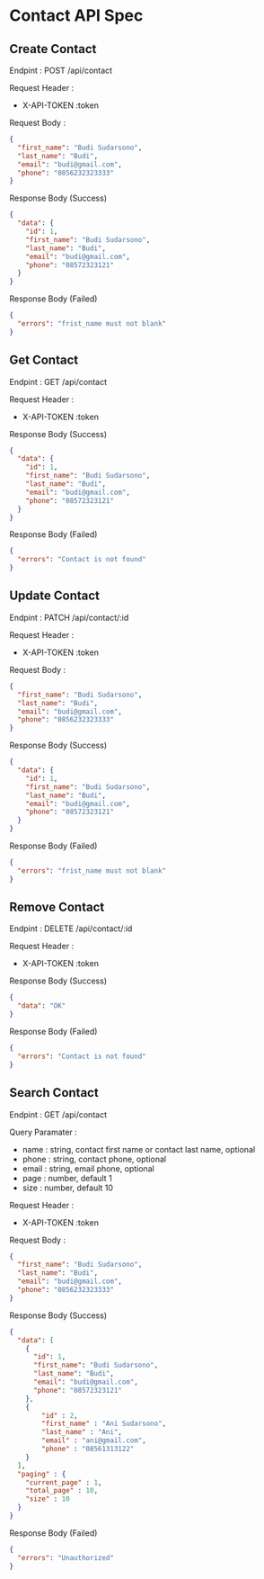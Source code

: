 # Contact API Spec

## Create Contact

Endpint : POST /api/contact

Request Header :

- X-API-TOKEN :token

Request Body :

```json
{
  "first_name": "Budi Sudarsono",
  "last_name": "Budi",
  "email": "budi@gmail.com",
  "phone": "0856232323333"
}
```

Response Body (Success)

```json
{
  "data": {
    "id": 1,
    "first_name": "Budi Sudarsono",
    "last_name": "Budi",
    "email": "budi@gmail.com",
    "phone": "08572323121"
  }
}
```

Response Body (Failed)

```json
{
  "errors": "frist_name must not blank"
}
```

## Get Contact

Endpint : GET /api/contact

Request Header :

- X-API-TOKEN :token

Response Body (Success)

```json
{
  "data": {
    "id": 1,
    "first_name": "Budi Sudarsono",
    "last_name": "Budi",
    "email": "budi@gmail.com",
    "phone": "08572323121"
  }
}
```

Response Body (Failed)

```json
{
  "errors": "Contact is not found"
}
```

## Update Contact

Endpint : PATCH /api/contact/:id

Request Header :

- X-API-TOKEN :token

Request Body :

```json
{
  "first_name": "Budi Sudarsono",
  "last_name": "Budi",
  "email": "budi@gmail.com",
  "phone": "0856232323333"
}
```

Response Body (Success)

```json
{
  "data": {
    "id": 1,
    "first_name": "Budi Sudarsono",
    "last_name": "Budi",
    "email": "budi@gmail.com",
    "phone": "08572323121"
  }
}
```

Response Body (Failed)

```json
{
  "errors": "frist_name must not blank"
}
```

## Remove Contact

Endpint : DELETE /api/contact/:id

Request Header :

- X-API-TOKEN :token

Response Body (Success)

```json
{
  "data": "OK"
}
```

Response Body (Failed)

```json
{
  "errors": "Contact is not found"
}
```

## Search Contact

Endpint : GET /api/contact

Query Paramater :

- name : string, contact first name or contact last name, optional
- phone : string, contact phone, optional
- email : string, email phone, optional
- page : number, default 1
- size : number, default 10

Request Header :

- X-API-TOKEN :token

Request Body :

```json
{
  "first_name": "Budi Sudarsono",
  "last_name": "Budi",
  "email": "budi@gmail.com",
  "phone": "0856232323333"
}
```

Response Body (Success)

```json
{
  "data": [
    {
      "id": 1,
      "first_name": "Budi Sudarsono",
      "last_name": "Budi",
      "email": "budi@gmail.com",
      "phone": "08572323121"
    },
    {
        "id" : 2,
        "first_name" : "Ani Sudarsono",
        "last_name" : "Ani",
        "email" : "ani@gmail.com",
        "phone" : "08561313122"
    }
  ],
  "paging" : {
    "current_page" : 1,
    "total_page" : 10,
    "size" : 10
  }
}
```

Response Body (Failed)

```json
{
  "errors": "Unauthorized"
}
```
